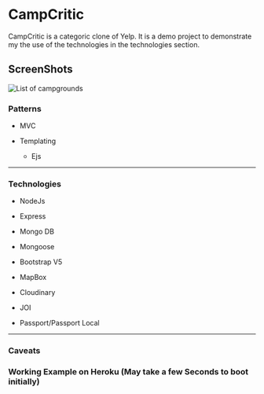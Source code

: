 # CampCritic

CampCritic is a categoric clone of Yelp. It is a demo project to demonstrate
my the use of the technologies in the technologies section.

## ScreenShots
![List of campgrounds](https://res.cloudinary.com/dwaenqgi7/image/upload/c_scale,w_986/v1614568022/CampCritic/Screenshots/ViewAll_naf9m0.jpg)

### Patterns
* MVC

* Templating 
    * Ejs
---

### Technologies

* NodeJs

* Express

* Mongo DB

* Mongoose

* Bootstrap V5

* MapBox 

* Cloudinary

* JOI

* Passport/Passport Local
---

### Caveats

### Working Example on Heroku (May take a few Seconds to boot initially)